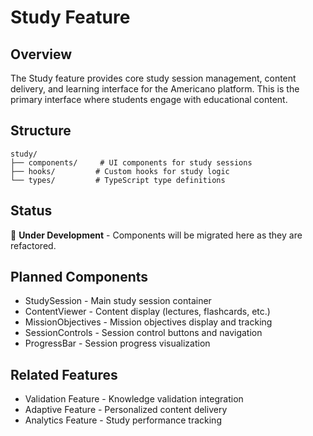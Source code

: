 # Study Feature

## Overview

The Study feature provides core study session management, content delivery, and learning interface for the Americano platform. This is the primary interface where students engage with educational content.

## Structure

```
study/
├── components/     # UI components for study sessions
├── hooks/         # Custom hooks for study logic
└── types/         # TypeScript type definitions
```

## Status

🚧 **Under Development** - Components will be migrated here as they are refactored.

## Planned Components

- StudySession - Main study session container
- ContentViewer - Content display (lectures, flashcards, etc.)
- MissionObjectives - Mission objectives display and tracking
- SessionControls - Session control buttons and navigation
- ProgressBar - Session progress visualization

## Related Features

- Validation Feature - Knowledge validation integration
- Adaptive Feature - Personalized content delivery
- Analytics Feature - Study performance tracking
